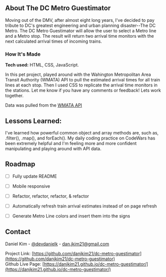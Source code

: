 ## About The DC Metro Guestimator

Moving out of the DMV, after almost eight long years, I've decided to pay tribute to DC's greatest engineering and urban planning disaster--The DC Metro. The DC Metro Guestimator will allow the user to select a Metro line and a Metro stop. The result will return two arrival time monitors with the next calculated arrival times of incoming trains.


### How It's Made

**Tech used:** HTML, CSS, JavaScript. <br>

In this pet project, played around with the Wahington Metropolitan Area Transit Authority (WMATA) API to pull the estimated arrival times for all train lines at each stop. Then I used CSS to replicate the arrival time monitors in the stations. Let me know if you have any comments or feedback! Lets work together. <br>

Data was pulled from the [WMATA API](https://developer.wmata.com/)

## Lessons Learned:

I've learned how powerful common object and array methods are, such as, .filter(), .map(), and forEach(). My daily coding practice on CodeWars has been extremely helpful and I'm feeling more and more confident manipulating and playing around with API data.

## Roadmap

- [ ] Fully update README
- [ ] Mobile responsive
- [ ] Refactor, refactor, refactor, & refactor
- [ ] Automatically refresh train arrival estimates instead of on page refresh
- [ ] Generate Metro Line colors and insert them into the signs


<!-- CONTACT -->
## Contact

Daniel Kim - [@devdanielk](https://twitter.com/devdanielk) - dan.jkim21@gmail.com

Project Link: [https://github.com/danjkim21/dc-metro-guestimator](https://github.com/danjkim21/dc-metro-guestimator) 
<br>
Github Live Page: [https://danjkim21.github.io/dc-metro-guestimator/](https://danjkim21.github.io/dc-metro-guestimator/)
